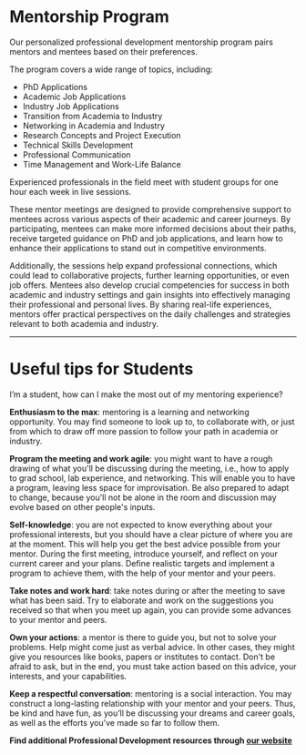 # Mentorship Program

Our personalized professional development mentorship program pairs mentors and mentees based on their preferences.

The program covers a wide range of topics, including:

- PhD Applications
- Academic Job Applications
- Industry Job Applications
- Transition from Academia to Industry
- Networking in Academia and Industry
- Research Concepts and Project Execution
- Technical Skills Development
- Professional Communication
- Time Management and Work-Life Balance

Experienced professionals in the field meet with student groups for one hour each week in live sessions.

These mentor meetings are designed to provide comprehensive support to mentees across various aspects of their academic and career journeys. By participating, mentees can make more informed decisions about their paths, receive targeted guidance on PhD and job applications, and learn how to enhance their applications to stand out in competitive environments.

Additionally, the sessions help expand professional connections, which could lead to collaborative projects, further learning opportunities, or even job offers. Mentees also develop crucial competencies for success in both academic and industry settings and gain insights into effectively managing their professional and personal lives. By sharing real-life experiences, mentors offer practical perspectives on the daily challenges and strategies relevant to both academia and industry.

---

# Useful tips for Students

I’m a student, how can I make the most out of my mentoring experience?

**Enthusiasm to the max**: mentoring is a learning and networking opportunity. You may find someone to look up to, to collaborate with, or just from which to draw off more passion to follow your path in academia or industry.

**Program the meeting and work agile**: you might want to have a rough drawing of what you'll be discussing during the meeting, i.e., how to apply to grad school, lab experience, and networking. This will enable you to have a program, leaving less space for improvisation. Be also prepared to adapt to change, because you'll not be alone in the room and discussion may evolve based on other people's inputs.

**Self-knowledge**: you are not expected to know everything about your professional interests, but you should have a clear picture of where you are at the moment. This will help you get the best advice possible from your mentor. During the first meeting, introduce yourself, and reflect on your current career and your plans. Define realistic targets and implement a program to achieve them, with the help of your mentor and your peers.

**Take notes and work hard**: take notes during or after the meeting to save what has been said. Try to elaborate and work on the suggestions you received so that when you meet up again, you can provide some advances to your mentor and peers.

**Own your actions**: a mentor is there to guide you, but not to solve your problems. Help might come just as verbal advice. In other cases, they might give you resources like books, papers or institutes to contact. Don't be afraid to ask, but in the end, you must take action based on this advice, your interests, and your capabilities.

**Keep a respectful conversation**: mentoring is a social interaction. You may construct a long-lasting relationship with your mentor and your peers. Thus, be kind and have fun, as you’ll be discussing your dreams and career goals, as well as the efforts you’ve made so far to follow them.


**Find additional Professional Development resources through [our website](https://neuromatch.io/resources/)**
